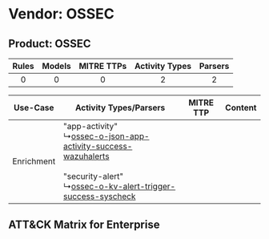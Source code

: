 Vendor: OSSEC
=============
Product: OSSEC
--------------
| Rules | Models | MITRE TTPs | Activity Types | Parsers |
|:-----:|:------:|:----------:|:--------------:|:-------:|
|   0   |   0    |     0      |       2        |    2    |

|  Use-Case  | Activity Types/Parsers    | MITRE TTP | Content    |
|:----------:| ---- | --------- | ---- |
| Enrichment |  "app-activity"<br> ↳[ossec-o-json-app-activity-success-wazuhalerts](Ps/pC_ossecojsonappactivitysuccesswazuhalerts.md)<br><br> "security-alert"<br> ↳[ossec-o-kv-alert-trigger-success-syscheck](Ps/pC_ossecokvalerttriggersuccesssyscheck.md)<br> |    | [](RM/r_m_ossec_ossec_Enrichment.md) |

ATT&CK Matrix for Enterprise
----------------------------
